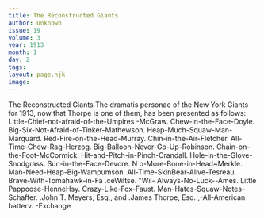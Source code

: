 ```yaml
---
title: The Reconstructed Giants
author: Unknown
issue: 19
volume: 3
year: 1913
month: 1
day: 2
tags:
layout: page.njk
image:
---
```

The Reconstructed Giants      The dramatis personae of the New York Giants for 1913, now that Thorpe is one of them, has been presented as follows:   Little-Chief-not-afraid-of-the-Umpires -McGraw.   Chew-in-the-Face-Doyle.   Big-Six-Not-Afraid-of-Tinker-Mathewson.   Heap-Much-Squaw-Man-Marquard.   Red-Fire-on-the-Head-Murray. Chin-in-the-Air-Fletcher. All-Time-Chew-Rag-Herzog. Big-Balloon-Never-Go-Up-Robinson. Chain-on-the-Foot-McCormick. Hit-and-Pitch-in-Pinch-Crandall. Hole-in-the-Glove-Snodgrass. Sun-in-the-Face-Devore.   N    o-More-Bone-in-Head~Merkle.   Man-Need-Heap-Big-Wampumson.   All-Time-SkinBear-Alive-Tesreau.   Brave-With-Tomahawk-in-Fa .ceWiltse.   "Wil-   Always-No-Luck--Ames.   Little Pappoose-HenneHsy. Crazy-Like-Fox-Faust. Man-Hates-Squaw-Notes-Schaffer.   .John T. Meyers, Esq., and .James   Thorpe, Esq. ,-All-American batterv.   -Exchange




